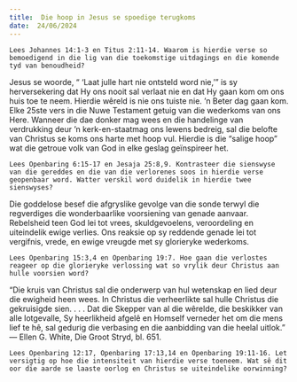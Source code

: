 ```yaml
---
title:  Die hoop in Jesus se spoedige terugkoms
date:  24/06/2024
---
```


`Lees Johannes 14:1-3 en Titus 2:11-14. Waarom is hierdie verse so bemoedigend in die lig van die toekomstige uitdagings en die komende tyd van benoudheid?`

Jesus se woorde, “ ‘Laat julle hart nie ontsteld word nie,’” is sy herversekering dat Hy ons nooit sal verlaat nie en dat Hy gaan kom om ons huis toe te neem. Hierdie wêreld is nie ons tuiste nie. ’n Beter dag gaan kom. Elke 25ste vers in die Nuwe Testament getuig van die wederkoms van ons Here. Wanneer die dae donker mag wees en die handelinge van verdrukking deur ’n kerk-en-staatmag ons lewens bedreig, sal die belofte van Christus se koms ons harte met hoop vul. Hierdie is die “salige hoop” wat die getroue volk van God in elke geslag geïnspireer het.

`Lees Openbaring 6:15-17 en Jesaja 25:8,9. Kontrasteer die sienswyse van die gereddes en die van die verlorenes soos in hierdie verse geopenbaar word. Watter verskil word duidelik in hierdie twee sienswyses?`

Die goddelose besef die afgryslike gevolge van die sonde terwyl die regverdiges die wonderbaarlike voorsiening van genade aanvaar. Rebelsheid teen God lei tot vrees, skuldgevoelens, veroordeling en uiteindelik ewige verlies.  Ons reaksie op sy reddende genade lei tot vergifnis, vrede, en ewige vreugde met sy glorieryke wederkoms.

`Lees Openbaring 15:3,4 en Openbaring 19:7. Hoe gaan die verlostes reageer op die glorieryke verlossing wat so vrylik deur Christus aan hulle voorsien word?`

“Die kruis van Christus sal die onderwerp van hul wetenskap en lied deur die ewigheid heen wees.  In Christus die verheerlikte sal hulle Christus die gekruisigde sien. . . . Dat die Skepper van al die wêrelde, die beskikker van alle lotgevalle, Sy heerlikheid afgelê en Homself verneder het om die mens lief te hê, sal gedurig die verbasing en die aanbidding van die heelal uitlok.” — Ellen G. White, Die Groot Stryd, bl. 651.

`Lees Openbaring 12:17, Openbaring 17:13,14 en Openbaring 19:11-16. Let versigtig op hoe die intensiteit van hierdie verse toeneem. Wat sê dit oor die aarde se laaste oorlog en Christus se uiteindelike oorwinning?`